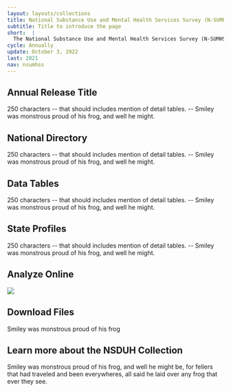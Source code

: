 ```yaml
---
layout: layouts/collections
title: National Substance Use and Mental Health Services Survey (N-SUMHSS)
subtitle: Title to introduce the page
short:  |
  The National Substance Use and Mental Health Services Survey (N-SUMHSS) is a survey of all substance use and mental health treatment facilities in the United States, its territories, and the District of Columbia, sponsored by the Substance Abuse and Mental Health Services Administration (SAMHSA).
cycle: Annually
update: October 3, 2022
last: 2021
nav: nsumhss
---
```

<style>
a.hide-link {
  text-decoration: none;
  color: #1b1b1b;
}
img {
    max-width: 100%;
    max-height: 100%;
}
.button-list{
  display: flex;
  margin: 15px;
}

.box1 { grid-area: box1; }
.box2 { grid-area: box2; }
.box3 { grid-area: box3; }
.box4 { grid-area: box4; }
.box5 { grid-area: box5; }
.box6 { grid-area: box6; }
.box7 { grid-area: box7; }


.bento2 > .box3 {
  padding: 30px;
}
.bento2 > .box4 {
  padding: 30px;
}
.bento2 > .box7 {
  padding: 30px;
}
.sm {
  font-weight: 700;
}
.md {
  font-weight: 700;
  font-size: 24px;
}
.lg {
  font-weight: 700;
  font-size: 36px;
}
</style>

<div class="bento bento1">
  <div class="box1 usa-card__container">
    <a class="hide-link" href="/data-we-collect/nsduh/release/">
    <div class="usa-card__header"><h2 class="usa-card__heading">Annual Release Title</h2></div>
    <div class="usa-card__body">
      <p>
        250 characters -- that should includes mention of detail tables. -- Smiley was monstrous proud of his frog, and well he might.
      </p>
    </div>
    </a>
  </div>
  <div class="box2 usa-card__container">
    <a class="hide-link" href="/data-we-collect/nsduh/release/">
    <div class="usa-card__header"><h2 class="usa-card__heading">National Directory</h2></div>
    <div class="usa-card__body">
      <p>
        250 characters -- that should includes mention of detail tables. -- Smiley was monstrous proud of his frog, and well he might.
      </p>
    </div>
    </a>
  </div>
  <div class="box3 usa-card__container">
    <a class="hide-link" href="/data-we-collect/nsduh/release/">
    <div class="usa-card__header"><h2 class="usa-card__heading">Data Tables</h2></div>
    <div class="usa-card__body">
      <p>
        250 characters -- that should includes mention of detail tables. -- Smiley was monstrous proud of his frog, and well he might.
      </p>
    </div>
    </a>
  </div>
  <div class="box4 usa-card__container">
    <a class="hide-link" href="/data-we-collect/nsduh/release/">
    <div class="usa-card__header"><h2 class="usa-card__heading">State Profiles</h2></div>
    <div class="usa-card__body">
      <p>
        250 characters -- that should includes mention of detail tables. -- Smiley was monstrous proud of his frog, and well he might.
      </p>
    </div>
    </a>
  </div>
  <div class="box5 usa-card__container">
    <a class="hide-link" href="/data-we-collect/nsduh/analyze/">
    <div class="usa-card__header"><h2 class="usa-card__heading">Analyze Online</h2></div>
    <img
            src="/assets/siteimg/bar-chart.png"
          />
    </a>
  </div>
  <div class="box6 usa-card__container">
    <a class="hide-link" href="/data-we-collect/nsduh/datafiles/">
    <div class="usa-card__header"><h2 class="usa-card__heading">Download Files</h2></div>
    <div class="usa-card__body">
      <p>
        Smiley was monstrous proud of his frog
      </p>
    </div>
    </a>
  </div>
  <div class="box7 usa-card__container">
    <a class="hide-link" href="/data-we-collect/nsduh/about/">
    <div class="usa-card__header"><h2 class="usa-card__heading">Learn more about the NSDUH Collection</h2></div>
    <div class="usa-card__body">
      <p>
        Smiley was monstrous proud of his frog, and well he might be, for fellers that had traveled and been everywheres, all said he laid over any frog that ever they see.
      </p>
    </div>
    </a>
  </div>
</div><!-- close bento 1 -->